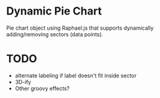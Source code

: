Dynamic Pie Chart
=================

Pie chart object using Raphael.js that supports dynamically adding/removing
sectors (data points).


TODO
====

* alternate labeling if label doesn't fit inside sector
* 3D-ify
* Other groovy effects?
